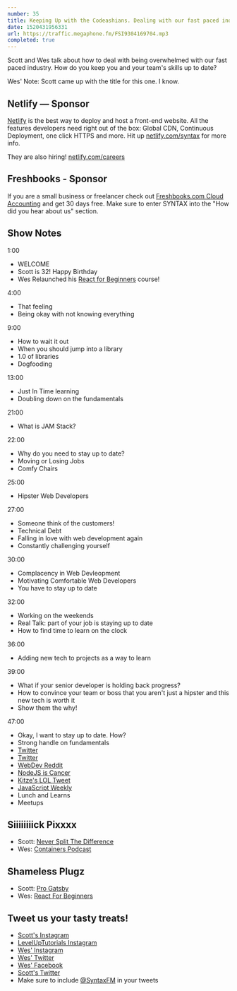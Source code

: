 ```yaml
---
number: 35
title: Keeping Up with the Codeashians. Dealing with our fast paced industry.
date: 1520431956331
url: https://traffic.megaphone.fm/FSI9304169704.mp3
completed: true
---
```


Scott and Wes talk about how to deal with being overwhelmed with our fast paced industry. How do you keep you and your team's skills up to date?

Wes' Note: Scott came up with the title for this one. I know.

## Netlify — Sponsor

[Netlify](https://netlify.com/syntax) is the best way to deploy and host a front-end website. All the features developers need right out of the box: Global CDN, Continuous Deployment, one click HTTPS and more. Hit up [netlify.com/syntax](https://netlify.com/syntax) for more info.

They are also hiring! [netlify.com/careers](https://netlify.com/careers)


## Freshbooks - Sponsor

If you are a small business or freelancer check out [Freshbooks.com Cloud Accounting](https://freshbooks.com/syntax) and get 30 days free. Make sure to enter SYNTAX into the "How did you hear about us" section.


## Show Notes

1:00

* WELCOME
* Scott is 32! Happy Birthday
* Wes Relaunched his [React for Beginners](https://reactforbeginners.com/) course!


4:00

* That feeling
* Being okay with not knowing everything


9:00

* How to wait it out
* When you should jump into a library
* 1.0 of libraries
* Dogfooding

13:00

* Just In Time learning
* Doubling down on the fundamentals

21:00

* What is JAM Stack?

22:00

* Why do you need to stay up to date?
* Moving or Losing Jobs
* Comfy Chairs

25:00

* Hipster Web Developers

27:00

* Someone think of the customers!
* Technical Debt
* Falling in love with web development again
* Constantly challenging yourself


30:00

* Complacency in Web Devleopment
* Motivating Comfortable Web Developers
* You have to stay up to date

32:00

* Working on the weekends
* Real Talk: part of your job is staying up to date
* How to find time to learn on the clock

36:00

* Adding new tech to projects as a way to learn

39:00

* What if your senior developer is holding back progress?
* How to convince your team or boss that you aren't just a hipster and this new tech is worth it
* Show them the why!

47:00

* Okay, I want to stay up to date. How?
* Strong handle on fundamentals
* [Twitter](https://twitter.com/wesbos)
* [Twitter](https://twitter.com/wesbos)
* [WebDev Reddit](https://www.reddit.com/r/webdev/)
* [NodeJS is Cancer](https://www.semitwist.com/mirror/node-js-is-cancer.html)
* [Kitze's LOL Tweet](https://twitter.com/thekitze/status/966347713934774272)
* [JavaScript Weekly](http://javascriptweekly.com/)
* Lunch and Learns
* Meetups


## Siiiiiiiick Pixxxx
* Scott: [Never Split The Difference](http://amzn.to/2tku2GC)
* Wes: [Containers Podcast](https://medium.com/containers)


## Shameless Plugz
* Scott: [Pro Gatsby](https://LevelUpTutorials.com/store)
* Wes: [React For Beginners](https://reactforbeginners.com/)

## Tweet us your tasty treats!

* [Scott's Instagram](https://www.instagram.com/stolinski/)
* [LevelUpTutorials Instagram](https://www.instagram.com/LevelUpTutorials/)
* [Wes' Instagram](https://www.instagram.com/wesbos/)
* [Wes' Twitter](https://twitter.com/wesbos)
* [Wes' Facebook](https://www.facebook.com/wesbos.developer)
* [Scott's Twitter](https://twitter.com/stolinski)
* Make sure to include [@SyntaxFM](https://twitter.com/SyntaxFM) in your tweets
